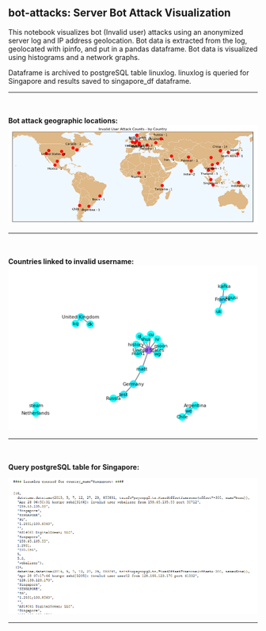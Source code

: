 ## bot-attacks: Server Bot Attack Visualization

This notebook visualizes bot (Invalid user) attacks using an anonymized server log and IP address geolocation.  Bot
data is extracted from the log, geolocated with ipinfo, and put in a pandas dataframe.  Bot data is visualized
using histograms and a network graphs.  

Dataframe is archived to postgreSQL table linuxlog.  linuxlog is queried for Singapore and results saved to
singapore_df dataframe.
***
<br/><br/>**Bot attack geographic locations:**    
![Alt text](images/world_map.PNG)
***
<br/><br/>**Countries linked to invalid username:**    
![Alt text](images/country_user_graph.PNG)
***
<br/><br/>**Query postgreSQL table for Singapore:**

![Alt text](images/postgre_query.PNG)
***
